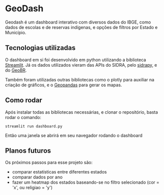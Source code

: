 # GeoDash

Geodash é um dashboard interativo com diversos dados do IBGE, como dados de escolas e de reservas indígenas, e opções de filtros por Estado e Município. 

## Tecnologias utilizadas

O dashboard em si foi desenvolvido em python utilizando a biblioteca [Streamlit](https://streamlit.io/). Já os dados utilizados vieram das APIs do SIDRA, pelo [sidrapy](https://sidrapy.readthedocs.io/pt-br/latest/), e do [GeoBR](https://ipeagit.github.io/geobr/articles/python-intro/py-intro-to-geobr.html).

Também foram utilizadas outras bibliotecas como o plotly para auxiliar na criação de gráficos, e o [Geopandas](https://geopandas.org/en/stable/index.html) para gerar os mapas.

## Como rodar

Após instalar todas as bibliotecas necessárias, e clonar o repositório, basta rodar o comando:

`streamlit run dashboard.py`

Então uma janela se abrirá em seu navegador rodando o dashboard

## Planos futuros

Os próximos passos para esse projeto são:

- comparar estatísticas entre diferentes estados
- comparar dados por ano
- fazer um heatmap dos estados baseando-se no filtro selecionado (cor = 'x', ou religiao = 'y')